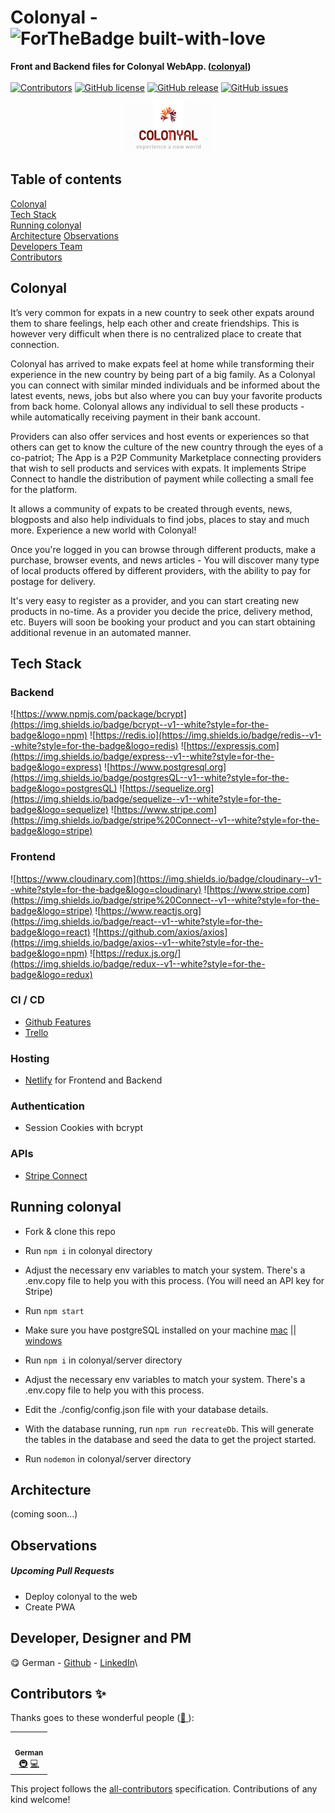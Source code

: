# Colonyal - ![ForTheBadge built-with-love](https://forthebadge.com/images/badges/built-with-love.svg)


**Front and Backend files for Colonyal WebApp. ([colonyal](https://github.com/geuxor/colonyal))**
<br/>
<br/>
[![Contributors](https://img.shields.io/badge/all_contributors-1-blue.svg?style=flat-square)](#contributors)
[![GitHub license](https://img.shields.io/github/license/geuxor/colonyal)](https://github.com/geuxor/colonyal/blob/develop/LICENSE)
[![GitHub release](https://img.shields.io/github/release/geuxor/colonyal)](https://github.com/geuxor/colonyal/releases/tag/0.9.0)
[![GitHub issues](https://img.shields.io/github/issues/geuxor/colonyal)](https://GitHub.com/geuxor/colonyal/issues)

<p align="center">
 <img src="./readmeFiles/logo-small.png" alt="colonyal logo" style="zoom:40%;" >
</p>

## Table of contents

[Colonyal](#colonyal)  
[Tech Stack](#tech-stack)  
[Running colonyal](#running-colonyal)  
[Architecture](#architecture)
[Observations](#observations)  
[Developers Team](#developers-team)  
[Contributors](#contributors-✨)

## Colonyal

It’s very common for expats in a new country to seek other expats around them to share feelings, help each other and create friendships. This is however very difficult when there is no centralized place to create that connection.

Colonyal has arrived to make expats feel at home while transforming their experience in the new country by being part of a big family. As a Colonyal you can connect with similar minded individuals and be informed about the latest events, news, jobs but also where you can buy your favorite products from back home.
Colonyal allows any individual to sell these products - while automatically receiving payment in their bank account. 

Providers can also offer services and host events or experiences so that others can get to know the culture of the new country through the eyes of a co-patriot; 
The App is a P2P Community Marketplace connecting providers that wish to sell products and services with expats. It implements Stripe Connect to handle the distribution of payment while collecting a small fee for the platform. 

It allows a community of expats to be created through events, news, blogposts and also help individuals to find jobs, places to stay and much more. 
Experience a new world with Colonyal!

Once you're logged in you can browse through different products, make a purchase, browser events, and news articles - You will discover many type of local products offered by different providers, with the ability to pay for postage for delivery. 

It's very easy to register as a provider, and you can start creating new products in no-time. As a provider you decide the price, delivery method, etc. Buyers will soon be booking your product and you can start obtaining additional revenue in an automated manner.

## Tech Stack

### Backend

![https://www.npmjs.com/package/bcrypt](https://img.shields.io/badge/bcrypt--v1--white?style=for-the-badge&logo=npm)
![https://redis.io](https://img.shields.io/badge/redis--v1--white?style=for-the-badge&logo=redis)
![https://expressjs.com](https://img.shields.io/badge/express--v1--white?style=for-the-badge&logo=express)
![https://www.postgresql.org](https://img.shields.io/badge/postgresQL--v1--white?style=for-the-badge&logo=postgresQL)
![https://sequelize.org](https://img.shields.io/badge/sequelize--v1--white?style=for-the-badge&logo=sequelize)
![https://www.stripe.com](https://img.shields.io/badge/stripe%20Connect--v1--white?style=for-the-badge&logo=stripe)

### Frontend

![https://www.cloudinary.com](https://img.shields.io/badge/cloudinary--v1--white?style=for-the-badge&logo=cloudinary)
![https://www.stripe.com](https://img.shields.io/badge/stripe%20Connect--v1--white?style=for-the-badge&logo=stripe)
![https://www.reactjs.org](https://img.shields.io/badge/react--v1--white?style=for-the-badge&logo=react)
![https://github.com/axios/axios](https://img.shields.io/badge/axios--v1--white?style=for-the-badge&logo=npm)
![https://redux.js.org/](https://img.shields.io/badge/redux--v1--white?style=for-the-badge&logo=redux)

### CI / CD

- [Github Features](https://github.com/features/actions)
- [Trello](https://trello.com)

### Hosting

- [Netlify](https://netlify.com) for Frontend and Backend

### Authentication

- Session Cookies with bcrypt

### APIs

- [Stripe Connect](https://stripe.com)

## Running colonyal

- Fork & clone this repo  
- Run `npm i` in colonyal directory  
- Adjust the necessary env variables to match your system. There's a .env.copy file to help you with this process. (You will need an API key for Stripe)  
- Run `npm start`

- Make sure you have postgreSQL installed on your machine [mac](https://www.postgresql.org/download/macosx/) || [windows](https://www.postgresql.org/download/windows/)  
- Run `npm i` in colonyal/server directory  
- Adjust the necessary env variables to match your system. There's a .env.copy file to help you with this process.
- Edit the ./config/config.json file with your database details.
- With the database running, run `npm run recreateDb`. This will generate the tables in the database and seed the data to get the project started.
- Run `nodemon` in colonyal/server directory

## Architecture
(coming soon...)

## Observations

##### Upcoming Pull Requests

- Deploy colonyal to the web
- Create PWA 

## Developer, Designer and PM

😋  German - [Github](https://github.com/geuxor) - [LinkedIn](https://www.linkedin.com/in/german-b)\

## Contributors ✨

Thanks goes to these wonderful people ([💝 ](https://allcontributors.org/docs/en/emoji-key)):

<!-- ALL-CONTRIBUTORS-LIST:START - Do not remove or modify this section -->
<!-- prettier-ignore-start -->
<!-- markdownlint-disable -->
<table>
  <tr>
  <td align="center"><a href="http://www.linkedin.com/in/german-b">
   <img src="https://avatars.githubusercontent.com/u/16254346?v=4" width="100px;" alt=""/><br /><sub><b>German</b></sub></a><br />
   <a href="#infra-gexuor" title="Infrastructure (Hosting, Build-Tools, etc)">🚇</a> 
   <a href="https://github.com/geuxor/colonyal/commits?author=geuxor" title="Code">💻</a></td>
 </tr>
</table>

<!-- markdownlint-enable -->
<!-- prettier-ignore-end -->
<!-- ALL-CONTRIBUTORS-LIST:END -->

This project follows the [all-contributors](https://github.com/all-contributors/all-contributors) specification. Contributions of any kind welcome!

